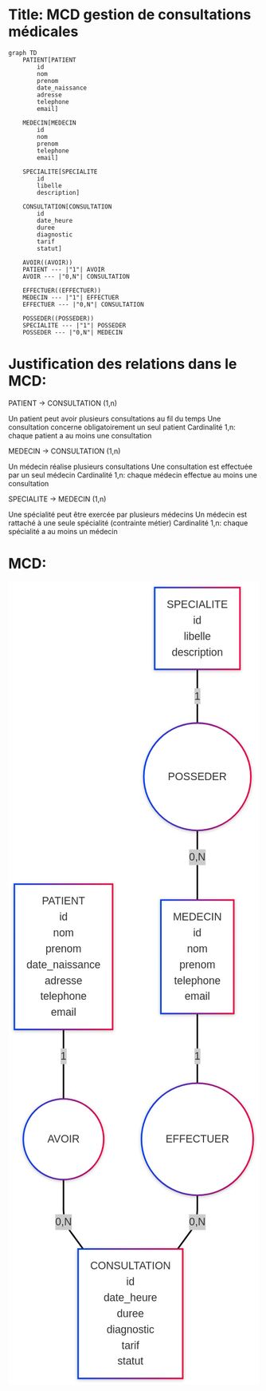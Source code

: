 # Title: MCD gestion de consultations médicales

```mermaid
graph TD
    PATIENT[PATIENT
        id
        nom
        prenom
        date_naissance
        adresse
        telephone
        email]
        
    MEDECIN[MEDECIN
        id
        nom
        prenom
        telephone
        email]
        
    SPECIALITE[SPECIALITE
        id
        libelle
        description]
        
    CONSULTATION[CONSULTATION
        id
        date_heure
        duree
        diagnostic
        tarif
        statut]
        
    AVOIR((AVOIR))
    PATIENT --- |"1"| AVOIR
    AVOIR --- |"0,N"| CONSULTATION
    
    EFFECTUER((EFFECTUER))
    MEDECIN --- |"1"| EFFECTUER
    EFFECTUER --- |"0,N"| CONSULTATION
    
    POSSEDER((POSSEDER))
    SPECIALITE --- |"1"| POSSEDER
    POSSEDER --- |"0,N"| MEDECIN
```


# Justification des relations dans le MCD:

PATIENT → CONSULTATION (1,n)

Un patient peut avoir plusieurs consultations au fil du temps
Une consultation concerne obligatoirement un seul patient
Cardinalité 1,n: chaque patient a au moins une consultation


MEDECIN → CONSULTATION (1,n)

Un médecin réalise plusieurs consultations
Une consultation est effectuée par un seul médecin
Cardinalité 1,n: chaque médecin effectue au moins une consultation


SPECIALITE → MEDECIN (1,n)

Une spécialité peut être exercée par plusieurs médecins
Un médecin est rattaché à une seule spécialité (contrainte métier)
Cardinalité 1,n: chaque spécialité a au moins un médecin



# MCD:

<svg aria-roledescription="flowchart-v2" role="graphics-document document" viewBox="0 0 332.3046875 1060.8125" style="max-width: 3840px; background-color: white; max-height: 3840px;" class="flowchart" xmlns:xlink="http://www.w3.org/1999/xlink" xmlns="http://www.w3.org/2000/svg" width="100%" id="my-svg"><style>#my-svg{font-family:arial,sans-serif;font-size:14px;fill:#333;}@keyframes edge-animation-frame{from{stroke-dashoffset:0;}}@keyframes dash{to{stroke-dashoffset:0;}}#my-svg .edge-animation-slow{stroke-dasharray:9,5!important;stroke-dashoffset:900;animation:dash 50s linear infinite;stroke-linecap:round;}#my-svg .edge-animation-fast{stroke-dasharray:9,5!important;stroke-dashoffset:900;animation:dash 20s linear infinite;stroke-linecap:round;}#my-svg .error-icon{fill:#ffffff;}#my-svg .error-text{fill:#000000;stroke:#000000;}#my-svg .edge-thickness-normal{stroke-width:2px;}#my-svg .edge-thickness-thick{stroke-width:3.5px;}#my-svg .edge-pattern-solid{stroke-dasharray:0;}#my-svg .edge-thickness-invisible{stroke-width:0;fill:none;}#my-svg .edge-pattern-dashed{stroke-dasharray:3;}#my-svg .edge-pattern-dotted{stroke-dasharray:2;}#my-svg .marker{fill:#000000;stroke:#000000;}#my-svg .marker.cross{stroke:#000000;}#my-svg svg{font-family:arial,sans-serif;font-size:14px;}#my-svg p{margin:0;}#my-svg .label{font-family:arial,sans-serif;color:#333;}#my-svg .cluster-label text{fill:#000000;}#my-svg .cluster-label span{color:#000000;}#my-svg .cluster-label span p{background-color:transparent;}#my-svg .label text,#my-svg span{fill:#333;color:#333;}#my-svg .node rect,#my-svg .node circle,#my-svg .node ellipse,#my-svg .node polygon,#my-svg .node path{fill:#ffffff;stroke:#000000;stroke-width:2px;}#my-svg .rough-node .label text,#my-svg .node .label text,#my-svg .image-shape .label,#my-svg .icon-shape .label{text-anchor:middle;}#my-svg .node .katex path{fill:#000;stroke:#000;stroke-width:1px;}#my-svg .rough-node .label,#my-svg .node .label,#my-svg .image-shape .label,#my-svg .icon-shape .label{text-align:center;}#my-svg .node.clickable{cursor:pointer;}#my-svg .root .anchor path{fill:#000000!important;stroke-width:0;stroke:#000000;}#my-svg .arrowheadPath{fill:#000000;}#my-svg .edgePath .path{stroke:#000000;stroke-width:2px;}#my-svg .flowchart-link{stroke:#000000;fill:none;}#my-svg .edgeLabel{background-color:hsl(-120, 0%, 80%);text-align:center;}#my-svg .edgeLabel p{background-color:hsl(-120, 0%, 80%);}#my-svg .edgeLabel rect{opacity:0.5;background-color:hsl(-120, 0%, 80%);fill:hsl(-120, 0%, 80%);}#my-svg .labelBkg{background-color:rgba(204, 204, 204, 0.5);}#my-svg .cluster rect{fill:#ffffff;stroke:hsl(0, 0%, 90%);stroke-width:2px;}#my-svg .cluster text{fill:#000000;}#my-svg .cluster span{color:#000000;}#my-svg div.mermaidTooltip{position:absolute;text-align:center;max-width:200px;padding:2px;font-family:arial,sans-serif;font-size:12px;background:#ffffff;border:1px solid hsl(0, 0%, 90%);border-radius:2px;pointer-events:none;z-index:100;}#my-svg .flowchartTitleText{text-anchor:middle;font-size:18px;fill:#333;}#my-svg rect.text{fill:none;stroke-width:0;}#my-svg .icon-shape,#my-svg .image-shape{background-color:hsl(-120, 0%, 80%);text-align:center;}#my-svg .icon-shape p,#my-svg .image-shape p{background-color:hsl(-120, 0%, 80%);padding:2px;}#my-svg .icon-shape rect,#my-svg .image-shape rect{opacity:0.5;background-color:hsl(-120, 0%, 80%);fill:hsl(-120, 0%, 80%);}#my-svg .node .neo-node{stroke:#000000;}#my-svg [data-look="neo"].node rect,#my-svg [data-look="neo"].cluster rect,#my-svg [data-look="neo"].node polygon{stroke:url(#my-svg-gradient);filter:drop-shadow( 0px 1px 2px rgba(0, 0, 0, 0.25));}#my-svg [data-look="neo"].node path{stroke:url(#my-svg-gradient);}#my-svg [data-look="neo"].node .outer-path{filter:drop-shadow( 0px 1px 2px rgba(0, 0, 0, 0.25));}#my-svg [data-look="neo"].node .neo-line path{stroke:hsl(0, 0%, 70%);filter:none;}#my-svg [data-look="neo"].node circle{stroke:url(#my-svg-gradient);filter:drop-shadow( 0px 1px 2px rgba(0, 0, 0, 0.25));}#my-svg [data-look="neo"].node circle .state-start{fill:#000000;}#my-svg [data-look="neo"].statediagram-cluster rect{fill:#ffffff;stroke:url(#my-svg-gradient);stroke-width:1px;}#my-svg [data-look="neo"].icon-shape .icon{fill:url(#my-svg-gradient);filter:drop-shadow( 0px 1px 2px rgba(0, 0, 0, 0.25));}#my-svg [data-look="neo"].icon-shape .icon-neo path{stroke:url(#my-svg-gradient);filter:drop-shadow( 0px 1px 2px rgba(0, 0, 0, 0.25));}#my-svg :root{--mermaid-font-family:"trebuchet ms",verdana,arial,sans-serif;}</style><g><marker orient="auto" markerHeight="14" markerWidth="10.5" markerUnits="userSpaceOnUse" refY="7" refX="7.75" viewBox="0 0 11.5 14" class="marker flowchart-v2" id="my-svg_flowchart-v2-pointEnd"><path style="stroke-width: 0; stroke-dasharray: 1, 0;" class="arrowMarkerPath" d="M 0 0 L 11.5 7 L 0 14 z"/></marker><marker orient="auto" markerHeight="14" markerWidth="11.5" markerUnits="userSpaceOnUse" refY="7" refX="4" viewBox="0 0 11.5 14" class="marker flowchart-v2" id="my-svg_flowchart-v2-pointStart"><polygon style="stroke-width: 0; stroke-dasharray: 1, 0;" class="arrowMarkerPath" points="0,7 11.5,14 11.5,0"/></marker><marker orient="auto" markerHeight="14" markerWidth="10.5" markerUnits="userSpaceOnUse" refY="7" refX="11.5" viewBox="0 0 11.5 14" class="marker flowchart-v2" id="my-svg_flowchart-v2-pointEnd-margin"><path style="stroke-width: 0; stroke-dasharray: 1, 0;" class="arrowMarkerPath" d="M 0 0 L 11.5 7 L 0 14 z"/></marker><marker orient="auto" markerHeight="14" markerWidth="11.5" markerUnits="userSpaceOnUse" refY="7" refX="1" viewBox="0 0 11.5 14" class="marker flowchart-v2" id="my-svg_flowchart-v2-pointStart-margin"><polygon style="stroke-width: 0; stroke-dasharray: 1, 0;" class="arrowMarkerPath" points="0,7 11.5,14 11.5,0"/></marker><marker orient="auto" markerHeight="14" markerWidth="14" markerUnits="userSpaceOnUse" refX="10.75" refY="5" viewBox="0 0 10 10" class="marker flowchart-v2" id="my-svg_flowchart-v2-circleEnd"><circle style="stroke-width: 0; stroke-dasharray: 1, 0;" class="arrowMarkerPath" r="5" cy="5" cx="5"/></marker><marker orient="auto" markerHeight="14" markerWidth="14" markerUnits="userSpaceOnUse" refY="5" refX="0" viewBox="0 0 10 10" class="marker flowchart-v2" id="my-svg_flowchart-v2-circleStart"><circle style="stroke-width: 0; stroke-dasharray: 1, 0;" class="arrowMarkerPath" r="5" cy="5" cx="5"/></marker><marker orient="auto" markerHeight="14" markerWidth="14" markerUnits="userSpaceOnUse" refX="12.25" refY="5" viewBox="0 0 10 10" class="marker flowchart-v2" id="my-svg_flowchart-v2-circleEnd-margin"><circle style="stroke-width: 0; stroke-dasharray: 1, 0;" class="arrowMarkerPath" r="5" cy="5" cx="5"/></marker><marker orient="auto" markerHeight="14" markerWidth="14" markerUnits="userSpaceOnUse" refY="5" refX="-2" viewBox="0 0 10 10" class="marker flowchart-v2" id="my-svg_flowchart-v2-circleStart-margin"><circle style="stroke-width: 0; stroke-dasharray: 1, 0;" class="arrowMarkerPath" r="5" cy="5" cx="5"/></marker><marker orient="auto" markerHeight="12" markerWidth="12" markerUnits="userSpaceOnUse" refY="7.5" refX="17.7" viewBox="0 0 15 15" class="marker cross flowchart-v2" id="my-svg_flowchart-v2-crossEnd"><path style="stroke-width: 2.5;" class="arrowMarkerPath" d="M 1,1 L 14,14 M 1,14 L 14,1"/></marker><marker orient="auto" markerHeight="12" markerWidth="12" markerUnits="userSpaceOnUse" refY="7.5" refX="-3.5" viewBox="0 0 15 15" class="marker cross flowchart-v2" id="my-svg_flowchart-v2-crossStart"><path style="stroke-width: 2.5; stroke-dasharray: 1, 0;" class="arrowMarkerPath" d="M 1,1 L 14,14 M 1,14 L 14,1"/></marker><marker orient="auto" markerHeight="12" markerWidth="12" markerUnits="userSpaceOnUse" refY="7.5" refX="17.7" viewBox="0 0 15 15" class="marker cross flowchart-v2" id="my-svg_flowchart-v2-crossEnd-margin"><path style="stroke-width: 2.5;" class="arrowMarkerPath" d="M 1,1 L 14,14 M 1,14 L 14,1"/></marker><marker orient="auto" markerHeight="12" markerWidth="12" markerUnits="userSpaceOnUse" refY="7.5" refX="-3.5" viewBox="0 0 15 15" class="marker cross flowchart-v2" id="my-svg_flowchart-v2-crossStart-margin"><path style="stroke-width: 2.5; stroke-dasharray: 1, 0;" class="arrowMarkerPath" d="M 1,1 L 14,14 M 1,14 L 14,1"/></marker><g class="root"><g class="clusters"/><g class="edgePaths"><path data-points="W3sieCI6NzMuMDM5MDYyNSwieSI6NTkxLjgxMjV9LHsieCI6NzMuMDM5MDYyNSwieSI6NjI3LjMxMjV9LHsieCI6NzMuMDM5MDYyNSwieSI6NjgzLjU0Njg3NX1d" data-id="L_PATIENT_AVOIR_0" data-et="edge" data-edge="true" style="stroke-dasharray: 0 0 91.734375 0; stroke-dashoffset: 0;;" class="edge-thickness-normal edge-pattern-solid edge-thickness-normal edge-pattern-solid flowchart-link" id="L_PATIENT_AVOIR_0" d="M73.0390625,591.8125L73.0390625,627.3125L73.0390625,683.546875"/><path data-points="W3sieCI6NzMuMDM5MDYyNSwieSI6NzkwLjA3ODEyNX0seyJ4Ijo3My4wMzkwNjI1LCJ5Ijo4NDYuMzEyNX0seyJ4Ijo5OS4wNDI5MDQxODM4ODQzLCJ5Ijo4ODEuODEyNX1d" data-id="L_AVOIR_CONSULTATION_0" data-et="edge" data-edge="true" style="stroke-dasharray: 0 0 99.1824951171875 0; stroke-dashoffset: 0;;" class="edge-thickness-normal edge-pattern-solid edge-thickness-normal edge-pattern-solid flowchart-link" id="L_AVOIR_CONSULTATION_0" d="M73.0390625,790.078125L73.0390625,830.2284071192038Q73.0390625,846.3125 82.54359951106751,859.2879313995076L99.0429041838843,881.8125"/><path data-points="W3sieCI6MjUwLjMwNDY4NzUsInkiOjU3MC44MTI1fSx7IngiOjI1MC4zMDQ2ODc1LCJ5Ijo2MjcuMzEyNX0seyJ4IjoyNTAuMzA0Njg3NSwieSI6NjYyLjgxMjV9XQ==" data-id="L_MEDECIN_EFFECTUER_0" data-et="edge" data-edge="true" style="stroke-dasharray: 0 0 92 0; stroke-dashoffset: 0;;" class="edge-thickness-normal edge-pattern-solid edge-thickness-normal edge-pattern-solid flowchart-link" id="L_MEDECIN_EFFECTUER_0" d="M250.3046875,570.8125L250.3046875,627.3125L250.3046875,662.8125"/><path data-points="W3sieCI6MjUwLjMwNDY4NzUsInkiOjgxMC44MTI1fSx7IngiOjI1MC4zMDQ2ODc1LCJ5Ijo4NDYuMzEyNX0seyJ4IjoyMjQuMzAwODQ1ODE2MTE1NywieSI6ODgxLjgxMjV9XQ==" data-id="L_EFFECTUER_CONSULTATION_0" data-et="edge" data-edge="true" style="stroke-dasharray: 0 0 78.44812774658203 0; stroke-dashoffset: 0;;" class="edge-thickness-normal edge-pattern-solid edge-thickness-normal edge-pattern-solid flowchart-link" id="L_EFFECTUER_CONSULTATION_0" d="M250.3046875,810.8125L250.3046875,830.2284071192038Q250.3046875,846.3125 240.80015048893247,859.2879313995076L224.3008458161157,881.8125"/><path data-points="W3sieCI6MjUwLjMwNDY4NzUsInkiOjExNn0seyJ4IjoyNTAuMzA0Njg3NSwieSI6MTUxLjV9LHsieCI6MjUwLjMwNDY4NzUsInkiOjE4N31d" data-id="L_SPECIALITE_POSSEDER_0" data-et="edge" data-edge="true" style="stroke-dasharray: 0 0 71 0; stroke-dashoffset: 0;;" class="edge-thickness-normal edge-pattern-solid edge-thickness-normal edge-pattern-solid flowchart-link" id="L_SPECIALITE_POSSEDER_0" d="M250.3046875,116L250.3046875,151.5L250.3046875,187"/><path data-points="W3sieCI6MjUwLjMwNDY4NzUsInkiOjMyOC44MTI1fSx7IngiOjI1MC4zMDQ2ODc1LCJ5IjozNjQuMzEyNX0seyJ4IjoyNTAuMzA0Njg3NSwieSI6NDIwLjgxMjV9XQ==" data-id="L_POSSEDER_MEDECIN_0" data-et="edge" data-edge="true" style="stroke-dasharray: 0 0 92 0; stroke-dashoffset: 0;;" class="edge-thickness-normal edge-pattern-solid edge-thickness-normal edge-pattern-solid flowchart-link" id="L_POSSEDER_MEDECIN_0" d="M250.3046875,328.8125L250.3046875,364.3125L250.3046875,420.8125"/></g><g class="edgeLabels"><g transform="translate(73.0390625, 627.3125)" class="edgeLabel"><g transform="translate(-3.8984375, -10.5)" data-id="L_PATIENT_AVOIR_0" class="label"><foreignObject height="21" width="7.796875"><div style="display: table-cell; white-space: normal; line-height: 1.5; max-width: 200px; text-align: center;" class="labelBkg" xmlns="http://www.w3.org/1999/xhtml"><span class="edgeLabel"><p>1</p></span></div></foreignObject></g></g><g transform="translate(73.0390625, 846.3125)" class="edgeLabel"><g transform="translate(-10.8984375, -10.5)" data-id="L_AVOIR_CONSULTATION_0" class="label"><foreignObject height="21" width="21.796875"><div style="display: table-cell; white-space: normal; line-height: 1.5; max-width: 200px; text-align: center;" class="labelBkg" xmlns="http://www.w3.org/1999/xhtml"><span class="edgeLabel"><p>0,N</p></span></div></foreignObject></g></g><g transform="translate(250.3046875, 627.3125)" class="edgeLabel"><g transform="translate(-3.8984375, -10.5)" data-id="L_MEDECIN_EFFECTUER_0" class="label"><foreignObject height="21" width="7.796875"><div style="display: table-cell; white-space: normal; line-height: 1.5; max-width: 200px; text-align: center;" class="labelBkg" xmlns="http://www.w3.org/1999/xhtml"><span class="edgeLabel"><p>1</p></span></div></foreignObject></g></g><g transform="translate(250.3046875, 846.3125)" class="edgeLabel"><g transform="translate(-10.8984375, -10.5)" data-id="L_EFFECTUER_CONSULTATION_0" class="label"><foreignObject height="21" width="21.796875"><div style="display: table-cell; white-space: normal; line-height: 1.5; max-width: 200px; text-align: center;" class="labelBkg" xmlns="http://www.w3.org/1999/xhtml"><span class="edgeLabel"><p>0,N</p></span></div></foreignObject></g></g><g transform="translate(250.3046875, 151.5)" class="edgeLabel"><g transform="translate(-3.8984375, -10.5)" data-id="L_SPECIALITE_POSSEDER_0" class="label"><foreignObject height="21" width="7.796875"><div style="display: table-cell; white-space: normal; line-height: 1.5; max-width: 200px; text-align: center;" class="labelBkg" xmlns="http://www.w3.org/1999/xhtml"><span class="edgeLabel"><p>1</p></span></div></foreignObject></g></g><g transform="translate(250.3046875, 364.3125)" class="edgeLabel"><g transform="translate(-10.8984375, -10.5)" data-id="L_POSSEDER_MEDECIN_0" class="label"><foreignObject height="21" width="21.796875"><div style="display: table-cell; white-space: normal; line-height: 1.5; max-width: 200px; text-align: center;" class="labelBkg" xmlns="http://www.w3.org/1999/xhtml"><span class="edgeLabel"><p>0,N</p></span></div></foreignObject></g></g></g><g class="nodes"><g transform="translate(73.0390625, 495.8125)" data-look="neo" data-et="node" data-node="true" data-id="PATIENT" id="flowchart-PATIENT-0" class="node default"><rect stroke="url(#gradient)" height="192" width="130.078125" y="-96" x="-65.0390625" data-id="PATIENT" style="" class="basic label-container"/><g transform="translate(-49.0390625, -84)" style="" class="label"><rect/><foreignObject height="168" width="98.078125"><div style="display: table-cell; white-space: normal; line-height: 1.5; max-width: 200px; text-align: center;" xmlns="http://www.w3.org/1999/xhtml"><span class="nodeLabel"><p>PATIENT<br />id<br />nom<br />prenom<br />date_naissance<br />adresse<br />telephone<br />email</p></span></div></foreignObject></g></g><g transform="translate(250.3046875, 495.8125)" data-look="neo" data-et="node" data-node="true" data-id="MEDECIN" id="flowchart-MEDECIN-1" class="node default"><rect stroke="url(#gradient)" height="150" width="96.5625" y="-75" x="-48.28125" data-id="MEDECIN" style="" class="basic label-container"/><g transform="translate(-32.28125, -63)" style="" class="label"><rect/><foreignObject height="126" width="64.5625"><div style="display: table-cell; white-space: normal; line-height: 1.5; max-width: 200px; text-align: center;" xmlns="http://www.w3.org/1999/xhtml"><span class="nodeLabel"><p>MEDECIN<br />id<br />nom<br />prenom<br />telephone<br />email</p></span></div></foreignObject></g></g><g transform="translate(250.3046875, 62)" data-look="neo" data-et="node" data-node="true" data-id="SPECIALITE" id="flowchart-SPECIALITE-2" class="node default"><rect stroke="url(#gradient)" height="108" width="112.921875" y="-54" x="-56.4609375" data-id="SPECIALITE" style="" class="basic label-container"/><g transform="translate(-40.4609375, -42)" style="" class="label"><rect/><foreignObject height="84" width="80.921875"><div style="display: table-cell; white-space: normal; line-height: 1.5; max-width: 200px; text-align: center;" xmlns="http://www.w3.org/1999/xhtml"><span class="nodeLabel"><p>SPECIALITE<br />id<br />libelle<br />description</p></span></div></foreignObject></g></g><g transform="translate(161.671875, 967.3125)" data-look="neo" data-et="node" data-node="true" data-id="CONSULTATION" id="flowchart-CONSULTATION-3" class="node default"><rect stroke="url(#gradient)" height="171" width="138.5625" y="-85.5" x="-69.28125" data-id="CONSULTATION" style="" class="basic label-container"/><g transform="translate(-53.28125, -73.5)" style="" class="label"><rect/><foreignObject height="147" width="106.5625"><div style="display: table-cell; white-space: normal; line-height: 1.5; max-width: 200px; text-align: center;" xmlns="http://www.w3.org/1999/xhtml"><span class="nodeLabel"><p>CONSULTATION<br />id<br />date_heure<br />duree<br />diagnostic<br />tarif<br />statut</p></span></div></foreignObject></g></g><g transform="translate(73.0390625, 736.8125)" data-look="neo" data-et="node" data-node="true" data-id="AVOIR" id="flowchart-AVOIR-4" class="node default"><circle cy="0" cx="0" r="53.265625" style="" class="basic label-container"/><g transform="translate(-21.265625, -10.5)" style="" class="label"><rect/><foreignObject height="21" width="42.53125"><div style="display: table-cell; white-space: normal; line-height: 1.5; max-width: 200px; text-align: center;" xmlns="http://www.w3.org/1999/xhtml"><span class="nodeLabel"><p>AVOIR</p></span></div></foreignObject></g></g><g transform="translate(250.3046875, 736.8125)" data-look="neo" data-et="node" data-node="true" data-id="EFFECTUER" id="flowchart-EFFECTUER-9" class="node default"><circle cy="0" cx="0" r="74" style="" class="basic label-container"/><g transform="translate(-42, -10.5)" style="" class="label"><rect/><foreignObject height="21" width="84"><div style="display: table-cell; white-space: normal; line-height: 1.5; max-width: 200px; text-align: center;" xmlns="http://www.w3.org/1999/xhtml"><span class="nodeLabel"><p>EFFECTUER</p></span></div></foreignObject></g></g><g transform="translate(250.3046875, 257.90625)" data-look="neo" data-et="node" data-node="true" data-id="POSSEDER" id="flowchart-POSSEDER-14" class="node default"><circle cy="0" cx="0" r="70.90625" style="" class="basic label-container"/><g transform="translate(-38.90625, -10.5)" style="" class="label"><rect/><foreignObject height="21" width="77.8125"><div style="display: table-cell; white-space: normal; line-height: 1.5; max-width: 200px; text-align: center;" xmlns="http://www.w3.org/1999/xhtml"><span class="nodeLabel"><p>POSSEDER</p></span></div></foreignObject></g></g></g></g></g><defs><filter width="130%" height="130%" id="drop-shadow"><feDropShadow flood-color="#FFFFFF" flood-opacity="0.06" stdDeviation="0" dy="4" dx="4"/></filter></defs><defs><filter width="150%" height="150%" id="drop-shadow-small"><feDropShadow flood-color="#FFFFFF" flood-opacity="0.06" stdDeviation="0" dy="2" dx="2"/></filter></defs><linearGradient y2="0%" x2="100%" y1="0%" x1="0%" gradientUnits="objectBoundingBox" id="my-svg-gradient"><stop stop-opacity="1" stop-color="#0042eb" offset="0%"/><stop stop-opacity="1" stop-color="#eb0042" offset="100%"/></linearGradient></svg>